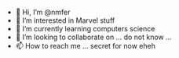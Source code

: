 - 👋 Hi, I’m @nmfer
- 👀 I’m interested in Marvel stuff
- 🌱 I’m currently learning computers science
- 💞️ I’m looking to collaborate on ... do not know ... 
- 📫 How to reach me ... secret for now eheh



